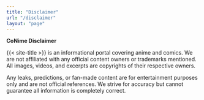 ```yaml
---
title: "Disclaimer"
url: "/disclaimer"
layout: "page"
---
```


**CoNime Disclaimer**

{{< site-title >}} is an informational portal covering anime and comics. We are not affiliated with any official content owners or trademarks mentioned. All images, videos, and excerpts are copyrights of their respective owners.

Any leaks, predictions, or fan-made content are for entertainment purposes only and are not official references. We strive for accuracy but cannot guarantee all information is completely correct.
